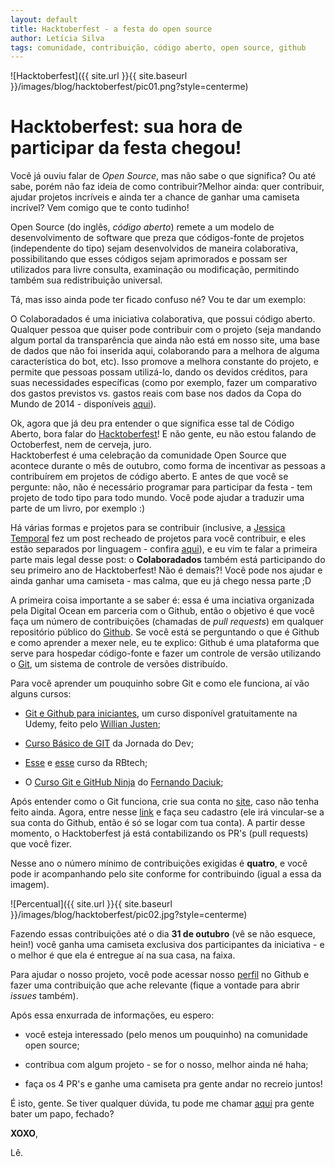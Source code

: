 ```yaml
---
layout: default
title: Hacktoberfest - a festa do open source
author: Letícia Silva
tags: comunidade, contribuição, código aberto, open source, github
---
```


![Hacktoberfest]({{ site.url }}{{ site.baseurl }}/images/blog/hacktoberfest/pic01.png?style=centerme)

# Hacktoberfest: sua hora de participar da festa chegou! 

Você já ouviu falar de _Open Source_, mas não sabe o que significa? Ou até sabe, porém não faz ideia de como contribuir?Melhor ainda: quer contribuir, ajudar projetos incríveis e ainda ter a chance de ganhar uma camiseta incrível? Vem comigo que te conto tudinho!

Open Source (do inglês, _código aberto_) remete a um modelo de desenvolvimento de software que preza que códigos-fonte de projetos (independente do tipo) sejam desenvolvidos de maneira colaborativa, possibilitando que esses códigos sejam aprimorados e possam ser utilizados para livre consulta, examinação ou modificação, permitindo também sua redistribuição universal.

Tá, mas isso ainda pode ter ficado confuso né? Vou te dar um exemplo:

  O Colaboradados é uma iniciativa colaborativa, que possui código aberto. Qualquer pessoa que quiser pode contribuir com o projeto (seja mandando algum portal da transparência que ainda não está em nosso site, uma base de dados que não foi inserida aqui, colaborando para a melhora de alguma característica do bot, etc). Isso promove a melhora constante do projeto, e permite que pessoas possam utilizá-lo, dando os devidos créditos, para suas necessidades específicas (como por exemplo, fazer um comparativo dos gastos previstos vs. gastos reais com base nos dados da Copa do Mundo de 2014 - disponíveis [aqui](http://colaboradados.com.br/blogposts/dados_copa.html)).


  Ok, agora que já deu pra entender o que significa esse tal de Código Aberto, bora falar do [Hacktoberfest](https://hacktoberfest.digitalocean.com/)! E não gente, eu não estou falando de Octoberfest, nem de cerveja, juro.  
  Hacktoberfest é uma celebração da comunidade Open Source que acontece durante o mês de outubro, como forma de incentivar as pessoas a contribuírem em projetos de código aberto. E antes de que você se pergunte: não, não é necessário programar para participar da festa - tem projeto de todo tipo para todo mundo. Você pode ajudar a traduzir uma parte de um livro, por exemplo :) 

  Há várias formas e projetos para se contribuir (inclusive, a [Jessica Temporal](twitter.com/jesstemporal) fez um post recheado de projetos para você contribuir, e eles estão separados por linguagem - confira [aqui](https://jtemporal.com/projetos-brasileiros-para-fazer-pull-requests-nesse-hacktoberfest-o-retorno/)), e eu vim te falar a primeira parte mais legal desse post: o **Colaboradados** também está participando do seu primeiro ano de Hacktoberfest! Não é demais?! Você pode nos ajudar e ainda ganhar uma camiseta - mas calma, que eu já chego nessa parte ;D

A primeira coisa importante a se saber é: essa é uma inciativa organizada pela Digital Ocean em parceria com o Github, então o objetivo é que você faça um número de contribuições (chamadas de _pull requests_) em qualquer repositório público do [Github](github.com). Se você está se perguntando o que é Github e como aprender a mexer nele, eu te explico: Github é uma plataforma que serve para hospedar código-fonte e fazer um controle de versão utilizando o [Git](git-scm.com), um sistema de controle de versões distribuído. 

Para você aprender um pouquinho sobre Git e como ele funciona, aí vão alguns cursos:

+ [Git e Github para iniciantes](https://www.udemy.com/course/git-e-github-para-iniciantes/), um curso disponível gratuitamente na Udemy, feito pelo [Willian Justen](https://twitter.com/Willian_justen);

+ [Curso Básico de GIT](https://jornadadodev.com.br/cursos/curso-basico-de-git/aula-01-curso-de-git-para-iniciantes-parte-1) da Jornada do Dev;

+ [Esse](https://www.youtube.com/watch?v=WVLhm1AMeYE&t=16s) e [esse](https://www.youtube.com/watch?v=WVLhm1AMeYE&list=PLInBAd9OZCzzHBJjLFZzRl6DgUmOeG3H0) curso da RBtech;

+ O [Curso Git e GitHub Ninja](https://www.udemy.com/course/git-e-github-ninja/) do [Fernando Daciuk](twitter.com/fdaciuk);

Após entender como o Git funciona, crie sua conta no [site](https://github.com/join?return_to=%2Flogin%2Foauth%2Fauthorize%3Fclient_id%3D4d945c76b71f8d38c871%26redirect_uri%3Dhttps%253A%252F%252Fhacktoberfest.digitalocean.com%252Fauth%252Fgithub%252Fcallback%26response_type%3Dcode%26scope%3Duser%253Aemail%26state%3D8d936b0f89a4d8ad242dc166f58e97084972641a8b5363ed&source=oauth), caso não tenha feito ainda. Agora, entre nesse [link](https://hacktoberfest.digitalocean.com/) e faça seu cadastro (ele irá vincular-se a sua conta do Github, então é só se logar com tua conta). A partir desse momento, o Hacktoberfest já está contabilizando os PR's (pull requests) que você fizer. 

Nesse ano o número mínimo de contribuições exigidas é **quatro**, e você pode ir acompanhando pelo site conforme for contribuindo (igual a essa da imagem).

![Percentual]({{ site.url }}{{ site.baseurl }}/images/blog/hacktoberfest/pic02.jpg?style=centerme)

 Fazendo essas contribuições até o dia **31 de outubro** (vê se não esquece, hein!) você ganha uma camiseta exclusiva dos participantes da iniciativa - e o melhor é que ela é entregue aí na sua casa, na faixa.

Para ajudar o nosso projeto, você pode acessar nosso [perfil](https://github.com/colaboradados) no Github e fazer uma contribuição que ache relevante (fique a vontade para abrir _issues_ também).

Após essa enxurrada de informações, eu espero:

* você esteja interessado (pelo menos um pouquinho) na comunidade open source;

*  contribua com algum projeto - se for o nosso, melhor ainda né haha;

* faça os 4 PR's e ganhe uma camiseta pra gente andar no recreio juntos!

É isto, gente. Se tiver qualquer dúvida, tu pode me chamar [aqui](twitter.com/dii_lua) pra gente bater um papo, fechado?

**XOXO**, 

Lê.






